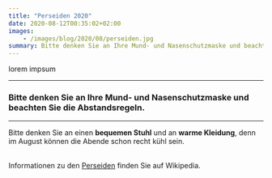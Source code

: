 ```yaml
---
title: "Perseiden 2020"
date: 2020-08-12T00:35:02+02:00
images:
    - /images/blog/2020/08/perseiden.jpg
summary: Bitte denken Sie an Ihre Mund- und Nasenschutzmaske und beachten Sie die Abstandsregeln
---
```

lorem impsum

---
### Bitte denken Sie an Ihre Mund- und Nasenschutzmaske und beachten Sie die Abstandsregeln.

---
Bitte denken Sie an einen **bequemen Stuhl** und an **warme Kleidung**, denn im August können die Abende schon recht kühl sein.

&nbsp;  
Informationen zu den [Perseiden](https://de.wikipedia.org/wiki/Perseiden) finden Sie auf Wikipedia.
